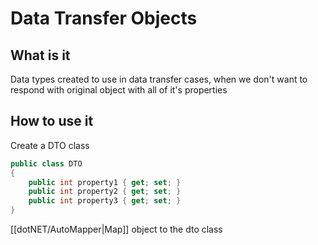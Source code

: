 # Data Transfer Objects
## What is it
Data types created to use in data transfer cases, when we don't want to respond with original object with all of it's properties 
## How to use it
Create a DTO class 
``` C#
public class DTO
{
    public int property1 { get; set; }
    public int property2 { get; set; }
    public int property3 { get; set; }
}
```
[[dotNET/AutoMapper|Map]] object to the dto class